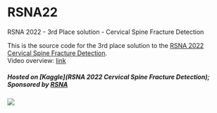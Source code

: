 # RSNA22
RSNA 2022 - 3rd Place solution - Cervical Spine Fracture Detection

This is the source code for the 3rd place solution to the [RSNA 2022 Cervical Spine Fracture Detection](https://www.kaggle.com/competitions/rsna-2022-cervical-spine-fracture-detection).  
Video overview: [link](????)  
  
##### Hosted on [Kaggle](RSNA 2022 Cervical Spine Fracture Detection); Sponsored by [RSNA](https://www.rsna.org/)
   
![](figs/study.gif) 

